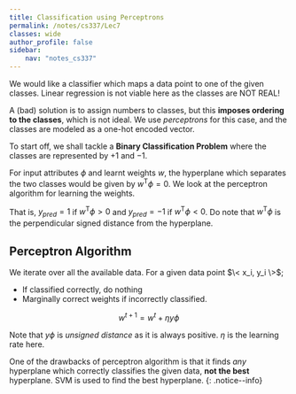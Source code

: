 ```yaml
---
title: Classification using Perceptrons
permalink: /notes/cs337/Lec7
classes: wide
author_profile: false
sidebar:
    nav: "notes_cs337"
---
```

<script type="text/javascript" src="https://code.jquery.com/jquery-1.7.1.min.js"></script>

<script type="text/x-mathjax-config">
  MathJax.Hub.Config({
    tex2jax: {
      inlineMath: [ ['$','$'], ["\\(","\\)"] ],
      processEscapes: true
    }
  });
</script>
<script type="text/javascript" async src="https://cdnjs.cloudflare.com/ajax/libs/mathjax/2.7.5/latest.js?config=TeX-MML-AM_CHTML" async></script>

<!-- Notes begin from here -->

We would like a classifier which maps a data point to one of the given classes. Linear regression is not viable here as the classes are NOT REAL!

A (bad) solution is to assign numbers to classes, but this **imposes ordering to the classes**, which is not ideal. We use *perceptrons* for this case, and the classes are modeled as a one-hot encoded vector.

To start off, we shall tackle a **Binary Classification Problem** where the classes are represented by $+1$ and $-1$.

For input attributes $\phi$ and learnt weights $w$, the hyperplane which separates the two classes would be given by $w^\text{T}\phi = 0$. We look at the perceptron algorithm for learning the weights.

That is, $y_{pred}=1$ if $w^\text{T}\phi>0$ and $y_{pred}=-1$ if $w^\text{T}\phi<0$. Do note that $w^\text{T}\phi$ is the perpendicular signed distance from the hyperplane.

## Perceptron Algorithm

We iterate over all the available data. For a given data point $\< x_i, y_i \>$;

- If classified correctly, do nothing
- Marginally correct weights if incorrectly classified.

$$ w^{t+1} = w^t + \eta y \phi $$

Note that $y \phi$ is *unsigned distance* as it is always positive. $\eta$ is the learning rate here.

One of the drawbacks of perceptron algorithm is that it finds *any* hyperplane which correctly classifies the given data, **not the best** hyperplane. SVM is used to find the best hyperplane.
{: .notice--info}